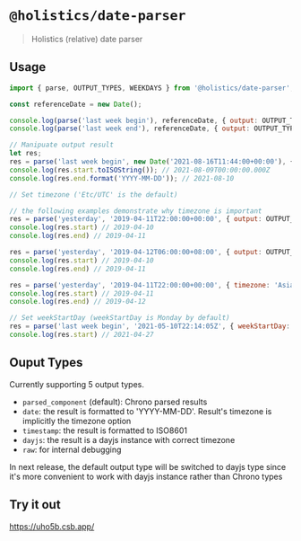 # `@holistics/date-parser`

> Holistics (relative) date parser

## Usage

```javascript
import { parse, OUTPUT_TYPES, WEEKDAYS } from '@holistics/date-parser';

const referenceDate = new Date();

console.log(parse('last week begin'), referenceDate, { output: OUTPUT_TYPES.date });
console.log(parse('last week end'), referenceDate, { output: OUTPUT_TYPES.timestamp });

// Manipuate output result
let res;
res = parse('last week begin', new Date('2021-08-16T11:44:00+00:00'), { output: OUTPUT_TYPES.dayjs });
console.log(res.start.toISOString()); // 2021-08-09T00:00:00.000Z
console.log(res.end.format('YYYY-MM-DD')); // 2021-08-10

// Set timezone ('Etc/UTC' is the default)

// the following examples demonstrate why timezone is important
res = parse('yesterday', '2019-04-11T22:00:00+00:00', { output: OUTPUT_TYPES.date });
console.log(res.start) // 2019-04-10
console.log(res.end) // 2019-04-11

res = parse('yesterday', '2019-04-12T06:00:00+08:00', { output: OUTPUT_TYPES.date });
console.log(res.start) // 2019-04-10
console.log(res.end) // 2019-04-11

res = parse('yesterday', '2019-04-11T22:00:00+00:00', { timezone: 'Asia/Seoul', output: OUTPUT_TYPES.date });
console.log(res.start) // 2019-04-11
console.log(res.end) // 2019-04-12

// Set weekStartDay (weekStartDay is Monday by default)
res = parse('last week begin', '2021-05-10T22:14:05Z', { weekStartDay: WEEKDAYS.Tuesday, output: OUTPUT_TYPES.date });
console.log(res.start) // 2021-04-27
```

## Ouput Types
Currently supporting 5 output types. 
- `parsed_component` (default): Chrono parsed results
- `date`: the result is formatted to 'YYYY-MM-DD'. Result's timezone is implicitly the timezone option
- `timestamp`: the result is formatted to ISO8601
- `dayjs`: the result is a dayjs instance with correct timezone
- `raw`: for internal debugging

In next release, the default output type will be switched to dayjs type since it's more convenient to work with dayjs instance rather than Chrono types

## Try it out
https://uho5b.csb.app/
